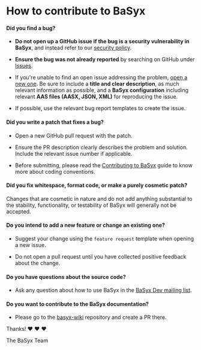 # How to contribute to BaSyx

#### **Did you find a bug?**

* **Do not open up a GitHub issue if the bug is a security vulnerability
  in BaSyx**, and instead refer to our [security policy](https://github.com/eclipse-basyx/basyx-aas-web-ui/security).

* **Ensure the bug was not already reported** by searching on GitHub under [Issues](https://github.com/eclipse-basyx/basyx-aas-web-ui/issues).

* If you're unable to find an open issue addressing the problem, [open a new one](https://github.com/eclipse-basyx/basyx-aas-web-ui/issues/new). Be sure to include a **title and clear description**, as much relevant information as possible, and a **BaSyx configuration** including relevant **AAS files (AASX, JSON, XML)** for reproducing the issue.

* If possible, use the relevant bug report templates to create the issue.

#### **Did you write a patch that fixes a bug?**

* Open a new GitHub pull request with the patch.

* Ensure the PR description clearly describes the problem and solution. Include the relevant issue number if applicable.

* Before submitting, please read the [Contributing to BaSyx](https://github.com/eclipse-basyx/basyx-aas-web-ui/blob/main/.github/CODING_CONVENTIONS.md) guide to know more about coding conventions.

#### **Did you fix whitespace, format code, or make a purely cosmetic patch?**

Changes that are cosmetic in nature and do not add anything substantial to the stability, functionality, or testability of BaSyx will generally not be accepted.

#### **Do you intend to add a new feature or change an existing one?**

* Suggest your change using the `feature request` template when opening a new issue.

* Do not open a pull request until you have collected positive feedback about the change.

#### **Do you have questions about the source code?**

* Ask any question about how to use BaSyx in the [BaSyx Dev mailing list](mailto:basyx-dev@eclipse.org).

#### **Do you want to contribute to the BaSyx documentation?**

* Please go to the [basyx-wiki](https://github.com/eclipse-basyx/basyx-wiki) repository and create a PR there.

Thanks! :heart: :heart: :heart:

The BaSyx Team